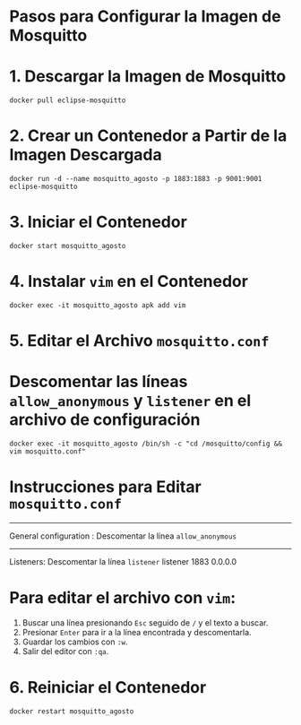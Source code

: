 # Pasos para Configurar la Imagen de Mosquitto

# 1. Descargar la Imagen de Mosquitto
	docker pull eclipse-mosquitto

# 2. Crear un Contenedor a Partir de la Imagen Descargada
	docker run -d --name mosquitto_agosto -p 1883:1883 -p 9001:9001 eclipse-mosquitto

# 3. Iniciar el Contenedor
	docker start mosquitto_agosto

# 4. Instalar `vim` en el Contenedor
	docker exec -it mosquitto_agosto apk add vim

# 5. Editar el Archivo `mosquitto.conf`
# Descomentar las líneas `allow_anonymous` y `listener` en el archivo de configuración
	docker exec -it mosquitto_agosto /bin/sh -c "cd /mosquitto/config && vim mosquitto.conf"

# Instrucciones para Editar `mosquitto.conf`
------------------------------------------------------------------
General configuration : Descomentar la línea `allow_anonymous` 

------------------------------------------------------------------
Listeners: Descomentar la línea `listener` 
listener 1883 0.0.0.0


# Para editar el archivo con `vim`:
1. Buscar una línea presionando `Esc` seguido de `/` y el texto a buscar.
2. Presionar `Enter` para ir a la línea encontrada y descomentarla.
3. Guardar los cambios con `:w`.
4. Salir del editor con `:qa`.

# 6. Reiniciar el Contenedor
	docker restart mosquitto_agosto



